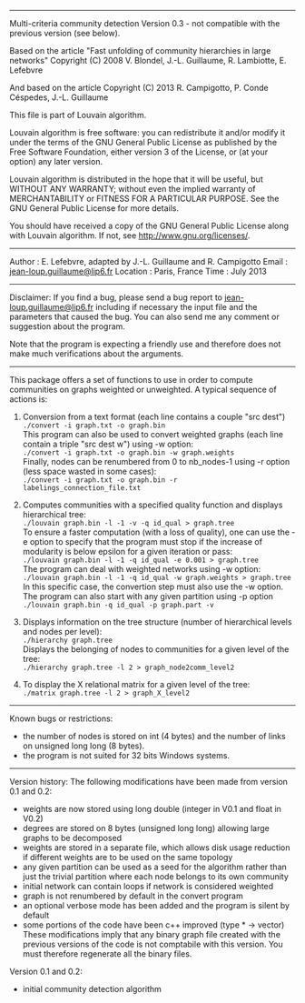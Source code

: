 -----------------------------------------------------------------------------

Multi-criteria community detection
Version 0.3 - not compatible with the previous version (see below).

Based on the article "Fast unfolding of community hierarchies in large networks"
Copyright (C) 2008 V. Blondel, J.-L. Guillaume, R. Lambiotte, E. Lefebvre

And based on the article
Copyright (C) 2013 R. Campigotto, P. Conde Céspedes, J.-L. Guillaume

This file is part of Louvain algorithm.

Louvain algorithm is free software: you can redistribute it and/or modify
it under the terms of the GNU General Public License as published by
the Free Software Foundation, either version 3 of the License, or
(at your option) any later version.

Louvain algorithm is distributed in the hope that it will be useful,
but WITHOUT ANY WARRANTY; without even the implied warranty of
MERCHANTABILITY or FITNESS FOR A PARTICULAR PURPOSE. See the
GNU General Public License for more details.

You should have received a copy of the GNU General Public License
along with Louvain algorithm.  If not, see <http://www.gnu.org/licenses/>.

-----------------------------------------------------------------------------

Author   : E. Lefebvre, adapted by J.-L. Guillaume and R. Campigotto
Email    : jean-loup.guillaume@lip6.fr
Location : Paris, France
Time	 : July 2013

-----------------------------------------------------------------------------

Disclaimer:
If you find a bug, please send a bug report to jean-loup.guillaume@lip6.fr
including if necessary the input file and the parameters that caused the bug.
You can also send me any comment or suggestion about the program.

Note that the program is expecting a friendly use and therefore does not make
much verifications about the arguments.

-----------------------------------------------------------------------------


This package offers a set of functions to use in order to compute 
communities on graphs weighted or unweighted. A typical sequence of 
actions is:

1. Conversion from a text format (each line contains a couple "src dest")  
    `./convert -i graph.txt -o graph.bin`   
    This program can also be used to convert weighted graphs (each line contain
    a triple "src dest w") using -w option:   
    `./convert -i graph.txt -o graph.bin -w graph.weights`  
    Finally, nodes can be renumbered from 0 to nb_nodes-1 using -r option
    (less space wasted in some cases):   
    `./convert -i graph.txt -o graph.bin -r labelings_connection_file.txt`

2. Computes communities with a specified quality function and displays hierarchical tree:  
    `./louvain graph.bin -l -1 -v -q id_qual > graph.tree`  
    To ensure a faster computation (with a loss of quality), one can use the -e option to specify that the program must stop if the increase of modularity is below epsilon for a given iteration or pass:  
   `./louvain graph.bin -l -1 -q id_qual -e 0.001 > graph.tree`  
    The program can deal with weighted networks using -w option:  
   `./louvain graph.bin -l -1 -q id_qual -w graph.weights > graph.tree`  
    In this specific case, the convertion step must also use the -w option.  The program can also start with any given partition using -p option  
    `./louvain graph.bin -q id_qual -p graph.part -v`

3. Displays information on the tree structure (number of hierarchical levels and nodes per level):  
    `./hierarchy graph.tree`  
    Displays the belonging of nodes to communities for a given level of the tree:   
   `./hierarchy graph.tree -l 2 > graph_node2comm_level2`  

4. To display the X relational matrix for a given level of the tree:  
    `./matrix graph.tree -l 2 > graph_X_level2`



-----------------------------------------------------------------------------

Known bugs or restrictions:
- the number of nodes is stored on int (4 bytes) and the number of links on unsigned long long (8 bytes).
- the program is not suited for 32 bits Windows systems.

-----------------------------------------------------------------------------

Version history:
The following modifications have been made from version 0.1 and 0.2:
- weights are now stored using long double (integer in V0.1 and float in V0.2)
- degrees are stored on 8 bytes (unsigned long long) allowing large graphs to be decomposed
- weights are stored in a separate file, which allows disk usage reduction if
  different weights are to be used on the same topology
- any given partition can be used as a seed for the algorithm rather than just
  the trivial partition where each node belongs to its own community
- initial network can contain loops if network is considered weighted
- graph is not renumbered by default in the convert program
- an optional verbose mode has been added and the program is silent by default
- some portions of the code have been c++ improved (type * -> vector<type>)
These modifications imply that any binary graph file created with the previous
versions of the code is not comptabile with this version. You must therefore
regenerate all the binary files.

Version 0.1 and 0.2:
- initial community detection algorithm

